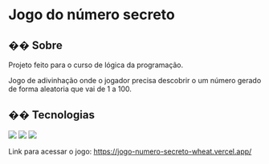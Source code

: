 <h1>Jogo do número secreto</h1>

<h2>�� Sobre</h2>
<p>Projeto feito para o curso de lógica da programação.</p>

Jogo de adivinhação onde o jogador precisa descobrir o um número gerado de forma aleatoria que vai de 1 a 100.

## �� Tecnologias
<div>
  <img src="https://img.shields.io/badge/HTML-239120?style=for-the-badge&logo=html5&logoColor=white">
  <img src="https://img.shields.io/badge/CSS-239120?&style=for-the-badge&logo=css3&logoColor=white">
  <img src="https://img.shields.io/badge/JavaScript-F7DF1E?style=for-the-badge&logo=javascript&logoColor=black">
</div>

Link para acessar o jogo: https://jogo-numero-secreto-wheat.vercel.app/
